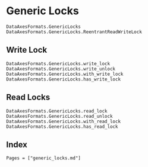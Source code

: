 # Generic Locks

```@docs
DataAxesFormats.GenericLocks
DataAxesFormats.GenericLocks.ReentrantReadWriteLock
```

## Write Lock

```@docs
DataAxesFormats.GenericLocks.write_lock
DataAxesFormats.GenericLocks.write_unlock
DataAxesFormats.GenericLocks.with_write_lock
DataAxesFormats.GenericLocks.has_write_lock
```

## Read Locks

```@docs
DataAxesFormats.GenericLocks.read_lock
DataAxesFormats.GenericLocks.read_unlock
DataAxesFormats.GenericLocks.with_read_lock
DataAxesFormats.GenericLocks.has_read_lock
```

## Index

```@index
Pages = ["generic_locks.md"]
```
